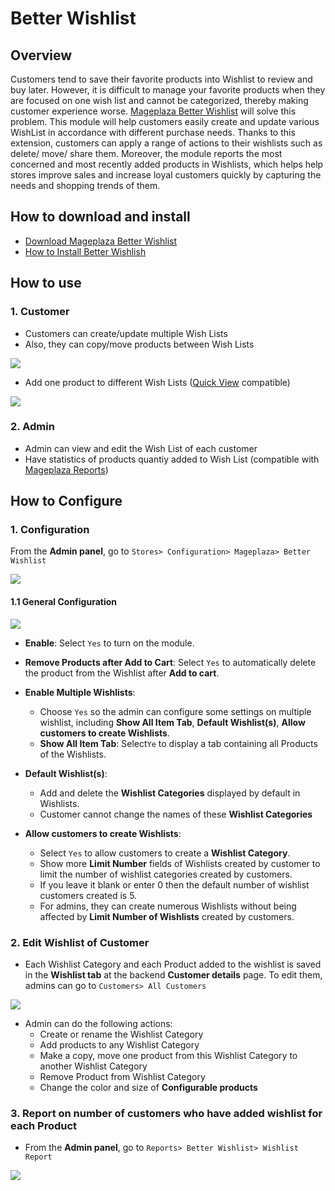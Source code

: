 # Better Wishlist 

## Overview

Customers tend to save their favorite products into Wishlist to review and buy later. However, it is difficult to manage your favorite products when they are focused on one wish list and cannot be categorized, thereby making customer experience worse. [Mageplaza Better Wishlist](https://www.mageplaza.com/magento-2-better-wishlist/) will solve this problem. This module will help customers easily create and update various WishList in accordance with different purchase needs. Thanks to this extension, customers can apply a range of actions to their wishlists such as delete/ move/ share them. Moreover, the module reports the most concerned and most recently added products in Wishlists, which helps help stores improve sales and increase loyal customers quickly by capturing the needs and shopping trends of them.


## How to download and install

- [Download Mageplaza Better Wishlist](https://www.mageplaza.com/magento-2-better-wishlist/)
- [How to Install Better Wishlish](https://www.mageplaza.com/install-magento-2-extension/)


## How to use

### 1. Customer

- Customers can create/update multiple Wish Lists
- Also, they can copy/move products between Wish Lists

![](https://i.imgur.com/qlz28xE.png)

- Add one product to different Wish Lists ([Quick View](https://www.mageplaza.com/magento-2-quick-view/) compatible)

![](https://i.imgur.com/B6zANUh.gif)


### 2. Admin
- Admin can view and edit the Wish List of each customer
- Have statistics of products quantiy added to Wish List (compatible with [Mageplaza Reports](https://www.mageplaza.com/magento-2-reports-extension/))


## How to Configure

### 1. Configuration

From the **Admin panel**, go to `Stores> Configuration> Mageplaza> Better Wishlist`

![](https://i.imgur.com/kJcWF2q.png)

#### 1.1 General Configuration

![](https://i.imgur.com/CfrbQtF.png)


- **Enable**: Select `Yes` to turn on the module.

- **Remove Products after Add to Cart**: Select `Yes` to automatically delete the product from the Wishlist after **Add to cart**. 

- **Enable Multiple Wishlists**:
  - Choose `Yes` so the admin can configure some settings on multiple wishlist, including **Show All Item Tab**, **Default Wishlist(s)**, **Allow customers to create Wishlists**.
  - **Show All Item Tab**: Select`Ye` to display a tab containing all Products of the Wishlists.
  
- **Default Wishlist(s)**:
  - Add and delete the **Wishlist Categories** displayed by default in Wishlists.
  - Customer cannot change the names of these **Wishlist Categories**
  
- **Allow customers to create Wishlists**:
  - Select `Yes` to allow customers to create a **Wishlist Category**.
  - Show more **Limit Number** fields of Wishlists created by customer to limit the number of wishlist categories created by customers.
  - If you leave it blank or enter 0 then the default number of wishlist customers created is 5.
  - For admins, they can create numerous Wishlists without being affected by **Limit Number of Wishlists** created by customers. 

### 2. Edit Wishlist of Customer

- Each Wishlist Category and each Product added to the wishlist is saved in the **Wishlist tab** at the backend **Customer details** page. To edit them, admins can go to `Customers> All Customers` 

![](https://i.imgur.com/F74kcNw.png)

- Admin can do the following actions:
  - Create or rename the Wishlist Category
  - Add products to any Wishlist Category
  - Make a copy, move one product from this Wishlist Category to another Wishlist Category
  - Remove Product from Wishlist Category
  - Change the color and size of **Configurable products**

### 3. Report on number of customers who have added wishlist for each Product

- From the **Admin panel**, go to `Reports> Better Wishlist> Wishlist Report`

![](https://i.imgur.com/QNufVQD.png)
